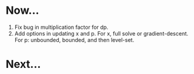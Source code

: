 Now...
======

1.  Fix bug in multiplication factor for dp.
1.  Add options in updating x and p. For x, full solve or gradient-descent. For p: unbounded, bounded, and then level-set.

Next...
=======
